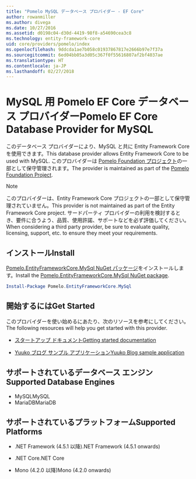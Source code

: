 ```yaml
---
title: "Pomelo MySQL データベース プロバイダー - EF Core"
author: rowanmiller
ms.author: divega
ms.date: 10/27/2016
ms.assetid: d0198c04-d30d-4419-98f8-a54690cea3c8
ms.technology: entity-framework-core
uid: core/providers/pomelo/index
ms.openlocfilehash: 9ddcda1ae7b058c01937867817e2666b97e7f37a
ms.sourcegitcommit: 6ed04bb05a3d05c367f0f55616807af2bf4037ae
ms.translationtype: HT
ms.contentlocale: ja-JP
ms.lasthandoff: 02/27/2018
---
```

# <a name="pomelo-ef-core-database-provider-for-mysql"></a><span data-ttu-id="bca39-102">MySQL 用 Pomelo EF Core データベース プロバイダー</span><span class="sxs-lookup"><span data-stu-id="bca39-102">Pomelo EF Core Database Provider for MySQL</span></span>

<span data-ttu-id="bca39-103">このデータベース プロバイダーにより、MySQL と共に Entity Framework Core を使用できます。</span><span class="sxs-lookup"><span data-stu-id="bca39-103">This database provider allows Entity Framework Core to be used with MySQL.</span></span> <span data-ttu-id="bca39-104">このプロバイダーは [Pomelo Foundation プロジェクト](https://github.com/PomeloFoundation/Pomelo.EntityFrameworkCore.MySql)の一部として保守管理されます。</span><span class="sxs-lookup"><span data-stu-id="bca39-104">The provider is maintained as part of the [Pomelo Foundation Project](https://github.com/PomeloFoundation/Pomelo.EntityFrameworkCore.MySql).</span></span>

> [!NOTE]  
>
> <span data-ttu-id="bca39-105">このプロバイダーは、Entity Framework Core プロジェクトの一部として保守管理されていません。</span><span class="sxs-lookup"><span data-stu-id="bca39-105">This provider is not maintained as part of the Entity Framework Core project.</span></span> <span data-ttu-id="bca39-106">サードパーティ プロバイダーの利用を検討するとき、要件に合うよう、品質、使用許諾、サポートなどを必ず評価してください。</span><span class="sxs-lookup"><span data-stu-id="bca39-106">When considering a third party provider, be sure to evaluate quality, licensing, support, etc. to ensure they meet your requirements.</span></span>

## <a name="install"></a><span data-ttu-id="bca39-107">インストール</span><span class="sxs-lookup"><span data-stu-id="bca39-107">Install</span></span>

<span data-ttu-id="bca39-108">[Pomelo.EntityFrameworkCore.MySql NuGet パッケージ](https://www.nuget.org/packages/Pomelo.EntityFrameworkCore.MySql)をインストールします。</span><span class="sxs-lookup"><span data-stu-id="bca39-108">Install the [Pomelo.EntityFrameworkCore.MySql NuGet package](https://www.nuget.org/packages/Pomelo.EntityFrameworkCore.MySql).</span></span>

``` powershell
Install-Package Pomelo.EntityFrameworkCore.MySql
```

## <a name="get-started"></a><span data-ttu-id="bca39-109">開始するには</span><span class="sxs-lookup"><span data-stu-id="bca39-109">Get Started</span></span>

<span data-ttu-id="bca39-110">このプロバイダーを使い始めるにあたり、次のリソースを参考にしてください。</span><span class="sxs-lookup"><span data-stu-id="bca39-110">The following resources will help you get started with this provider.</span></span>
* [<span data-ttu-id="bca39-111">スタートアップ ドキュメント</span><span class="sxs-lookup"><span data-stu-id="bca39-111">Getting started documentation</span></span>](https://github.com/PomeloFoundation/Pomelo.EntityFrameworkCore.MySql/blob/master/README.md#getting-started)

* [<span data-ttu-id="bca39-112">Yuuko ブログ サンプル アプリケーション</span><span class="sxs-lookup"><span data-stu-id="bca39-112">Yuuko Blog sample application</span></span>](https://github.com/PomeloFoundation/YuukoBlog)

## <a name="supported-database-engines"></a><span data-ttu-id="bca39-113">サポートされているデータベース エンジン</span><span class="sxs-lookup"><span data-stu-id="bca39-113">Supported Database Engines</span></span>

* <span data-ttu-id="bca39-114">MySQL</span><span class="sxs-lookup"><span data-stu-id="bca39-114">MySQL</span></span>
* <span data-ttu-id="bca39-115">MariaDB</span><span class="sxs-lookup"><span data-stu-id="bca39-115">MariaDB</span></span>

## <a name="supported-platforms"></a><span data-ttu-id="bca39-116">サポートされているプラットフォーム</span><span class="sxs-lookup"><span data-stu-id="bca39-116">Supported Platforms</span></span>

* <span data-ttu-id="bca39-117">.NET Framework (4.5.1 以降)</span><span class="sxs-lookup"><span data-stu-id="bca39-117">.NET Framework (4.5.1 onwards)</span></span>

* <span data-ttu-id="bca39-118">.NET Core</span><span class="sxs-lookup"><span data-stu-id="bca39-118">.NET Core</span></span>

* <span data-ttu-id="bca39-119">Mono (4.2.0 以降)</span><span class="sxs-lookup"><span data-stu-id="bca39-119">Mono (4.2.0 onwards)</span></span>

